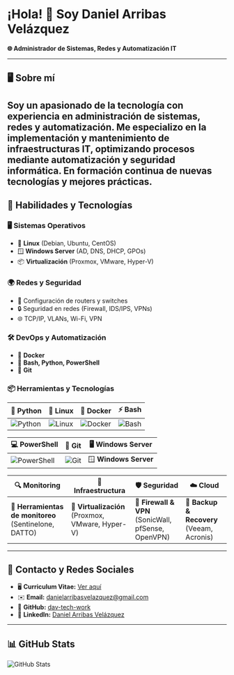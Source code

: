 # ¡Hola! 👋 Soy Daniel Arribas Velázquez
**🌐 Administrador de Sistemas, Redes y Automatización IT**  

---

## 🖥️ Sobre mí  
Soy un apasionado de la tecnología con experiencia en administración de sistemas, redes y automatización. Me especializo en la implementación y mantenimiento de infraestructuras IT, optimizando procesos mediante automatización y seguridad informática.
En formación continua de nuevas tecnologías y mejores prácticas.
---

## 🚀 Habilidades y Tecnologías  

### 🖥️ **Sistemas Operativos**  
- 🐧 **Linux** (Debian, Ubuntu, CentOS)  
- 🪟 **Windows Server** (AD, DNS, DHCP, GPOs)  
- 📦 **Virtualización** (Proxmox, VMware, Hyper-V)  

### 🌍 **Redes y Seguridad**  
- 🔧 Configuración de routers y switches  
- 🔒 Seguridad en redes (Firewall, IDS/IPS, VPNs)  
- 🌐 TCP/IP, VLANs, Wi-Fi, VPN  

### 🛠️ **DevOps y Automatización**  
- 🐳 **Docker**  
- 📜 **Bash, Python, PowerShell**  
- 🤖 **Git** 

 
### 📦 **Herramientas y Tecnologías**  
| 🐍 Python | 🐧 Linux | 🐳 Docker | ⚡ Bash |
|---|---|---|---|
| ![Python](https://raw.githubusercontent.com/danielcranney/readme-generator/main/public/icons/skills/python-colored.svg) | ![Linux](https://raw.githubusercontent.com/danielcranney/readme-generator/main/public/icons/skills/linux-colored.svg) | ![Docker](https://raw.githubusercontent.com/danielcranney/readme-generator/main/public/icons/skills/docker-colored.svg) | ![Bash](https://raw.githubusercontent.com/danielcranney/readme-generator/main/public/icons/skills/gnubash.svg) |

| 💻 PowerShell | 🔧 Git | 🖥️ Windows Server |
|---|---|---|
| ![PowerShell](https://raw.githubusercontent.com/danielcranney/readme-generator/main/public/icons/skills/powershell-colored.svg) | ![Git](https://raw.githubusercontent.com/danielcranney/readme-generator/main/public/icons/skills/git-colored.svg) | 🪟 **Windows Server** |

| 🔍 Monitoring | 📡 Infraestructura | 🛡️ Seguridad | ☁️ Cloud |
|---|---|---|---|
| 🔹 **Herramientas de monitoreo** (Sentinelone, DATTO) | 🔹 **Virtualización** (Proxmox, VMware, Hyper-V) | 🔹 **Firewall & VPN** (SonicWall, pfSense, OpenVPN) | 🔹 **Backup & Recovery** (Veeam, Acronis) |

---

## 🔗 Contacto y Redes Sociales  
- 🖥️ **Curriculum Vitae:** [Ver aquí](https://daniel-arribas-velazquez.dav-tech.work/)  
- ✉️ **Email:** [danielarribasvelazquez@gmail.com](mailto:danielarribasvelazquez@gmail.com)   
- 🐙 **GitHub:** [dav-tech-work](https://www.github.com/dav-tech-work)  
- 💼 **LinkedIn:** [Daniel Arribas Velázquez](https://www.linkedin.com/in/daniel-arribas-velazquez)  

---

## 📊 GitHub Stats  
![GitHub Stats](https://github-readme-stats.vercel.app/api?username=dav-tech-work&show_icons=true&theme=tokyonight)
